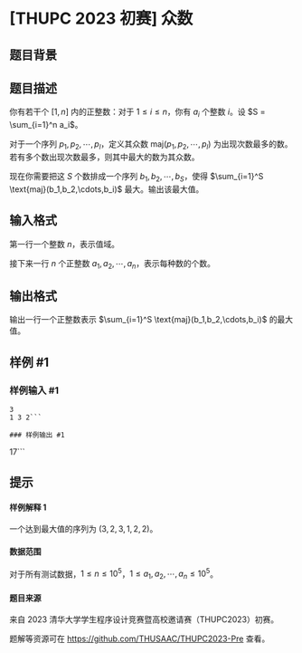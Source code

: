 # [THUPC 2023 初赛] 众数

## 题目背景



## 题目描述

你有若干个 $[1,n]$ 内的正整数：对于 $1 \le i \le n$，你有 $a_i$ 个整数 $i$。设 $S = \sum_{i=1}^n a_i$。

对于一个序列 $p_1,p_2,\cdots,p_l$，定义其众数 $\text{maj}(p_1,p_2,\cdots,p_l)$ 为出现次数最多的数。若有多个数出现次数最多，则其中最大的数为其众数。

现在你需要把这 $S$ 个数排成一个序列 $b_1,b_2,\cdots,b_S$，使得 $\sum_{i=1}^S \text{maj}(b_1,b_2,\cdots,b_i)$ 最大。输出该最大值。

## 输入格式

第一行一个整数 $n$，表示值域。

接下来一行 $n$ 个正整数 $a_1,a_2,\cdots,a_n$，表示每种数的个数。

## 输出格式

输出一行一个正整数表示 $\sum_{i=1}^S \text{maj}(b_1,b_2,\cdots,b_i)$ 的最大值。

## 样例 #1

### 样例输入 #1
```
3
1 3 2```

### 样例输出 #1

```
17```

## 提示

#### 样例解释 1

一个达到最大值的序列为 $(3,2,3,1,2,2)$。

#### 数据范围

对于所有测试数据，$1 \le n \leq 10^5$，$1 \le a_1,a_2,\cdots,a_n \le 10^5$。

#### 题目来源

来自 2023 清华大学学生程序设计竞赛暨高校邀请赛（THUPC2023）初赛。

题解等资源可在 <https://github.com/THUSAAC/THUPC2023-Pre> 查看。
